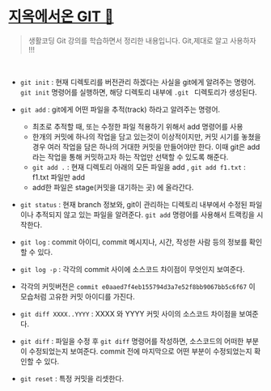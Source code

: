 # [지옥에서온 GIT 🤔](https://www.youtube.com/watch?v=fCY1t3QSEhw&list=PLuHgQVnccGMA8iwZwrGyNXCGy2LAAsTXk&index=6)

> 생활코딩 Git 강의를 학습하면서 정리한 내용입니다. Git,제대로 알고 사용하자 !!!

<br>

- `git init`  : 현재 디렉토리를 버전관리 하겠다는 사실을 git에게 알려주는 명령어. `git init` 명령어를 실행하면, 해당 디렉토리 내부에 `.git ` 디렉토리가 생성된다.

- `git add`  : git에게 어떤 파일을 추적(track) 하라고 알려주는 명령어.
  - 최초로 추적할 때, 또는 수정한 파일 적용하기 위해서 add 명령어를 사용
  - 한개의 커밋에 하나의 작업을 담고 있는것이 이상적이지만, 커밋 시기를 놓쳤을 경우 여러 작업을 담은 하나의 거대한 커밋을 만들어야만 한다.  이때 git은 add라는 작업을 통해 커밋하고자 하는 작업만 선택할 수 있도록 해준다. 
  - `git add .` : 현재 디렉토리 아래의 모든 파일을 add ,  `git add f1.txt` : f1.txt 파일만 add
  - add한 파일은 stage(커밋을 대기하는 곳) 에 올라간다. 
- `git status` : 현재 branch 정보와, git이 관리하는 디렉토리 내부에서 수정된 파일이나 추적되지 않고 있는 파일을 알려준다. `git add` 명령어를 사용해서 트랙킹을 시작한다. 
- `git log` : commit 아이디, commit 메시지나, 시간, 작성한 사람 등의 정보를 확인할 수 있다. 

- `git log -p` : 각각의 commit 사이에 소스코드 차이점이 무엇인지 보여준다. 
- 각각의 커밋버전은  `commit e0aaed7f4eb155794d3a7e52f8bb9067bb5c6f67`  이 모습처럼 고유한 커밋 아이디를 가진다. 
- `git diff XXXX..YYYY` : XXXX 와 YYYY 커밋 사이의 소스코드 차이점을 보여준다. 
- `git diff` : 파일을 수정 후 `git diff` 명령어를 작성하면, 소스코드의 어떠한 부분이 수정되었는지 보여준다. commit 전에 마지막으로 어떤 부분이 수정되었는지 확인할 수 있다. 

- `git reset` : 특정 커밋을 리셋한다. 



